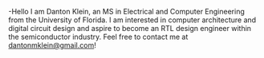-Hello I am Danton Klein, an MS in Electrical and Computer Engineering from the University of Florida. I am interested in computer architecture and digital circuit design and aspire to become an RTL design engineer within the semiconductor industry. Feel free to contact me at dantonmklein@gmail.com!
<!---
dantonklein/dantonklein is a ✨ special ✨ repository because its `README.md` (this file) appears on your GitHub profile.
You can click the Preview link to take a look at your changes.
--->
